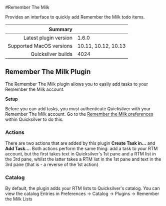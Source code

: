 #Remember The Milk

Provides an interface to quickly add Remember the Milk todo items.

 Summary                  | &nbsp; 
-------------------------:|:--------------------
 Latest plugin version    | 1.6.0
 Supported MacOS versions | 10.11, 10.12, 10.13
 Quicksilver builds       | 4024


## Remember The Milk Plugin

The Remember The Milk plugin allows you to easily add tasks to your Remember
the Milk account.

**Setup**

Before you can add tasks, you must authenticate Quicksilver with your Remember
The Milk account. Go to the [Remember the Milk
preferences](qs://preferences#RTMPreferencePane) within Quicksilver to do
this.

### Actions

There are two actions that are added by this plugin **Create Task in…** and
**Add Task…**. Both actions perform the same thing: add a task to your RTM
account, but the first takes text in Quicksilver's 1st pane and a RTM list in
the 3rd pane, whilst the latter takes a RTM list in the 1st pane and text in
the 3rd pane (that is - a reverse of the 1st action)

### Catalog

By default, the plugin adds your RTM lists to Quicksilver's catalog. You can
view the catalog Entries in Preferences → Catalog → Plugins → Remember the
Milk Lists